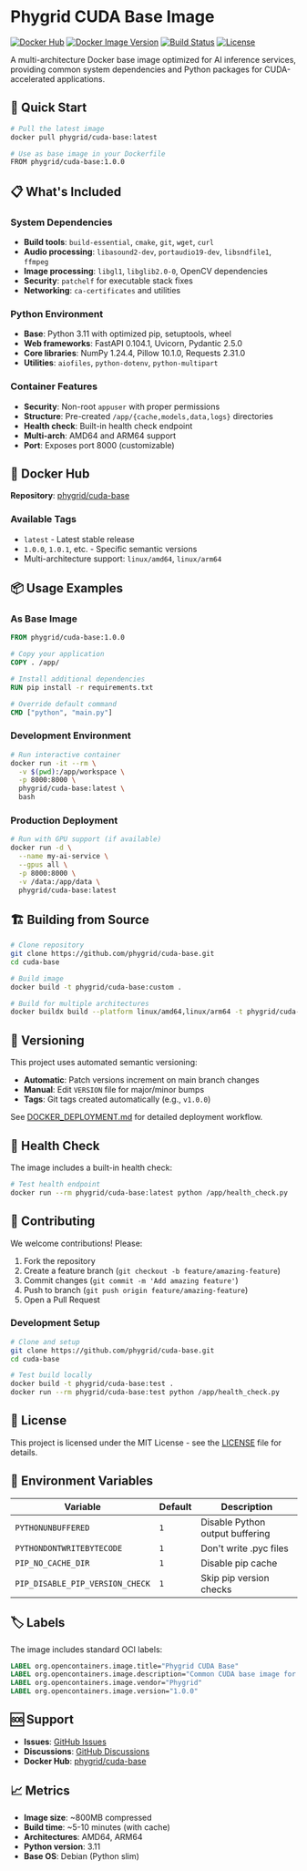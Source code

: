 # Phygrid CUDA Base Image

[![Docker Hub](https://img.shields.io/docker/pulls/phygrid/cuda-base.svg)](https://hub.docker.com/r/phygrid/cuda-base)
[![Docker Image Version](https://img.shields.io/docker/v/phygrid/cuda-base?sort=semver)](https://hub.docker.com/r/phygrid/cuda-base/tags)
[![Build Status](https://github.com/phygrid/cuda-base/workflows/Build%20and%20Deploy%20Docker%20Image/badge.svg)](https://github.com/phygrid/cuda-base/actions)
[![License](https://img.shields.io/github/license/phygrid/cuda-base)](LICENSE)

A multi-architecture Docker base image optimized for AI inference services, providing common system dependencies and Python packages for CUDA-accelerated applications.

## 🚀 Quick Start

```bash
# Pull the latest image
docker pull phygrid/cuda-base:latest

# Use as base image in your Dockerfile
FROM phygrid/cuda-base:1.0.0
```

## 📋 What's Included

### System Dependencies
- **Build tools**: `build-essential`, `cmake`, `git`, `wget`, `curl`
- **Audio processing**: `libasound2-dev`, `portaudio19-dev`, `libsndfile1`, `ffmpeg`
- **Image processing**: `libgl1`, `libglib2.0-0`, OpenCV dependencies
- **Security**: `patchelf` for executable stack fixes
- **Networking**: `ca-certificates` and utilities

### Python Environment
- **Base**: Python 3.11 with optimized pip, setuptools, wheel
- **Web frameworks**: FastAPI 0.104.1, Uvicorn, Pydantic 2.5.0
- **Core libraries**: NumPy 1.24.4, Pillow 10.1.0, Requests 2.31.0
- **Utilities**: `aiofiles`, `python-dotenv`, `python-multipart`

### Container Features
- **Security**: Non-root `appuser` with proper permissions
- **Structure**: Pre-created `/app/{cache,models,data,logs}` directories
- **Health check**: Built-in health check endpoint
- **Multi-arch**: AMD64 and ARM64 support
- **Port**: Exposes port 8000 (customizable)

## 🐳 Docker Hub

**Repository**: [phygrid/cuda-base](https://hub.docker.com/r/phygrid/cuda-base)

### Available Tags
- `latest` - Latest stable release
- `1.0.0`, `1.0.1`, etc. - Specific semantic versions
- Multi-architecture support: `linux/amd64`, `linux/arm64`

## 📦 Usage Examples

### As Base Image
```dockerfile
FROM phygrid/cuda-base:1.0.0

# Copy your application
COPY . /app/

# Install additional dependencies
RUN pip install -r requirements.txt

# Override default command
CMD ["python", "main.py"]
```

### Development Environment
```bash
# Run interactive container
docker run -it --rm \
  -v $(pwd):/app/workspace \
  -p 8000:8000 \
  phygrid/cuda-base:latest \
  bash
```

### Production Deployment
```bash
# Run with GPU support (if available)
docker run -d \
  --name my-ai-service \
  --gpus all \
  -p 8000:8000 \
  -v /data:/app/data \
  phygrid/cuda-base:latest
```

## 🏗️ Building from Source

```bash
# Clone repository
git clone https://github.com/phygrid/cuda-base.git
cd cuda-base

# Build image
docker build -t phygrid/cuda-base:custom .

# Build for multiple architectures
docker buildx build --platform linux/amd64,linux/arm64 -t phygrid/cuda-base:custom .
```

## 🔄 Versioning

This project uses automated semantic versioning:

- **Automatic**: Patch versions increment on main branch changes
- **Manual**: Edit `VERSION` file for major/minor bumps
- **Tags**: Git tags created automatically (e.g., `v1.0.0`)

See [DOCKER_DEPLOYMENT.md](DOCKER_DEPLOYMENT.md) for detailed deployment workflow.

## 🧪 Health Check

The image includes a built-in health check:

```bash
# Test health endpoint
docker run --rm phygrid/cuda-base:latest python /app/health_check.py
```

## 🤝 Contributing

We welcome contributions! Please:

1. Fork the repository
2. Create a feature branch (`git checkout -b feature/amazing-feature`)
3. Commit changes (`git commit -m 'Add amazing feature'`)
4. Push to branch (`git push origin feature/amazing-feature`)
5. Open a Pull Request

### Development Setup
```bash
# Clone and setup
git clone https://github.com/phygrid/cuda-base.git
cd cuda-base

# Test build locally
docker build -t phygrid/cuda-base:test .
docker run --rm phygrid/cuda-base:test python /app/health_check.py
```

## 📄 License

This project is licensed under the MIT License - see the [LICENSE](LICENSE) file for details.

## 🔧 Environment Variables

| Variable | Default | Description |
|----------|---------|-------------|
| `PYTHONUNBUFFERED` | `1` | Disable Python output buffering |
| `PYTHONDONTWRITEBYTECODE` | `1` | Don't write .pyc files |
| `PIP_NO_CACHE_DIR` | `1` | Disable pip cache |
| `PIP_DISABLE_PIP_VERSION_CHECK` | `1` | Skip pip version checks |

## 🏷️ Labels

The image includes standard OCI labels:

```dockerfile
LABEL org.opencontainers.image.title="Phygrid CUDA Base"
LABEL org.opencontainers.image.description="Common CUDA base image for AI inference services"
LABEL org.opencontainers.image.vendor="Phygrid"
LABEL org.opencontainers.image.version="1.0.0"
```

## 🆘 Support

- **Issues**: [GitHub Issues](https://github.com/phygrid/cuda-base/issues)
- **Discussions**: [GitHub Discussions](https://github.com/phygrid/cuda-base/discussions)
- **Docker Hub**: [phygrid/cuda-base](https://hub.docker.com/r/phygrid/cuda-base)

## 📈 Metrics

- **Image size**: ~800MB compressed
- **Build time**: ~5-10 minutes (with cache)
- **Architectures**: AMD64, ARM64
- **Python version**: 3.11
- **Base OS**: Debian (Python slim)